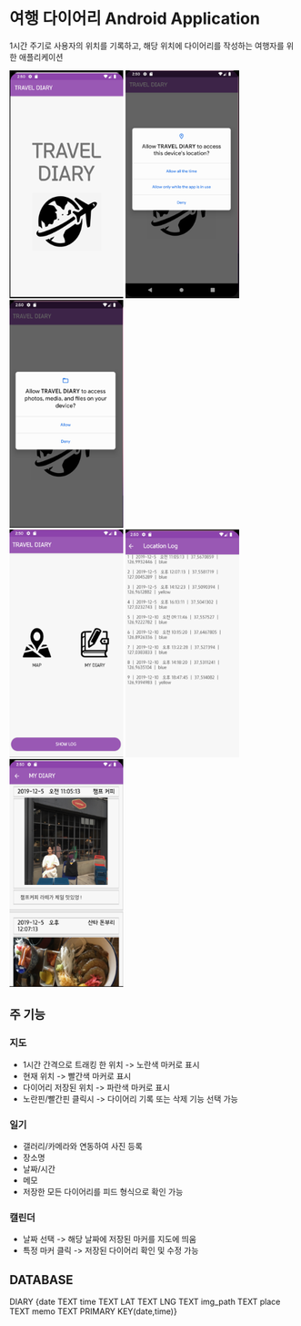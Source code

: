 # 여행 다이어리 Android Application
 1시간 주기로 사용자의 위치를 기록하고, 해당 위치에 다이어리를 작성하는 여행자를 위한 애플리케이션</br>

<img src="./Images/travel_diary0.png" width="200px" height="400px" title="img" alt="img"></img>
<img src="./Images/travel_diary1.png" width="200px" height="400px" title="img" alt="img"></img>
<img src="./Images/travel_diary2.png" width="200px" height="400px" title="img" alt="img"></img></br>
<img src="./Images/travel_diary3.png" width="200px" height="400px" title="img" alt="img"></img>
<img src="./Images/travel_diary4.png" width="200px" height="400px" title="img" alt="img"></img>
<img src="./Images/travel_diary5.png" width="200px" height="400px" title="img" alt="img"></img></br>

## 주 기능

### 지도
* 1시간 간격으로 트래킹 한 위치 -> 노란색 마커로 표시
* 현재 위치 -> 빨간색 마커로 표시
* 다이어리 저장된 위치 -> 파란색 마커로 표시
* 노란핀/빨간핀 클릭시 -> 다이어리 기록 또는 삭제 기능 선택 가능

### 일기
* 갤러리/카메라와 연동하여 사진 등록
* 장소명
* 날짜/시간
* 메모
* 저장한 모든 다이어리를 피드 형식으로 확인 가능

### 캘린더
* 날짜 선택 -> 해당 날짜에 저장된 마커를 지도에 띄움
* 특정 마커 클릭 -> 저장된 다이어리 확인 및 수정 가능


## DATABASE
DIARY
{date TEXT
 time TEXT
 LAT TEXT
 LNG TEXT
 img_path TEXT
 place TEXT
 memo TEXT
 PRIMARY KEY(date,time)}
 
